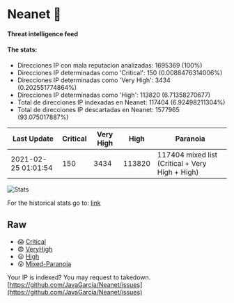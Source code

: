 # Neanet :hocho:
#### Threat intelligence feed
#### The stats:

- Direcciones IP con mala reputacion analizadas: 1695369 (100%)
- Direcciones IP determinadas como 'Critical':  150 (0.0088476314006%)
- Direcciones IP determinadas como 'Very High':  3434 (0.202551774864%)
- Direcciones IP determinadas como 'High':  113820 (6.71358270677)
- Total de direcciones IP indexadas en Neanet:  117404 (6.92498211304%)
- Total de direcciones IP descartadas en Neanet:  1577965 (93.075017887%)

| Last Update | Critical | Very High | High | Paranoia |
| --- | --- | --- | --- | --- |
| 2021-02-25 01:01:54 | 150 | 3434 | 113820 | 117404 mixed list (Critical + Very High + High)|

![Stats](https://docs.google.com/spreadsheets/d/e/2PACX-1vSnaNMIXVabIpDJjufMlzH7poXnshF3mgd8Is1g9ytUEzVsP5my4Trn8f-xkoLLQ38xpL3HtmUexLo6/pubchart?oid=501124687&format=image)

For the historical stats go to: [link](/stats.csv)
## Raw
- :scream: [Critical](https://raw.githubusercontent.com/JavaGarcia/Neanet/master/blacklists/neanet_critical.txt)
- :fearful: [VeryHigh](https://raw.githubusercontent.com/JavaGarcia/Neanet/master/blacklists/neanet_veryHigh.txtt)
- :frowning: [High](https://raw.githubusercontent.com/JavaGarcia/Neanet/master/blacklists/neanet_high.txt)
- :dizzy_face: [Mixed-Paranoia](https://raw.githubusercontent.com/JavaGarcia/Neanet/master/blacklists/neanet_all.txt)


Your IP is indexed? You may request to takedown. [https://github.com/JavaGarcia/Neanet/issues](https://github.com/JavaGarcia/Neanet/issues)

























































































































































































































































































































































































































































































































































































































































































































































































































































































































































































































































































































































































































































































































































































































































































































































































































































































































































































































































































































































































































































































































































































































































































































































































































































































































































































































































































































































































































































































































































































































































































































































































































































































































































































































































































































































































































































































































































































































































































































































































































































































































































































































































































































































































































































































































































































































